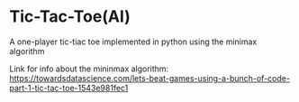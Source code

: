 # Tic-Tac-Toe(AI)
 A one-player tic-tiac toe implemented in python using the minimax algorithm

 Link for info about the mininmax algorithm: https://towardsdatascience.com/lets-beat-games-using-a-bunch-of-code-part-1-tic-tac-toe-1543e981fec1
